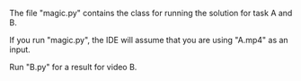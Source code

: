 The file "magic.py" contains the class for running the solution for task A and B.

If you run "magic.py", the IDE will assume that you are using "A.mp4" as an input.

Run "B.py" for a result for video B.